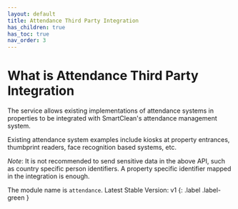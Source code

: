 ```yaml
---
layout: default
title: Attendance Third Party Integration
has_children: true
has_toc: true
nav_order: 3
---
```


# What is Attendance Third Party Integration

The service allows existing implementations of attendance systems in properties to be integrated with SmartClean's attendance management system.

Existing attendance system examples include kiosks at property entrances, thumbprint readers, face recognition based systems, etc.

*Note*: It is not recommended to send sensitive data in the above API, such as country specific person identifiers.
A property specific identifier mapped in the integration is enough.

The module name is `attendance`.
Latest Stable Version:
v1
{: .label .label-green }
